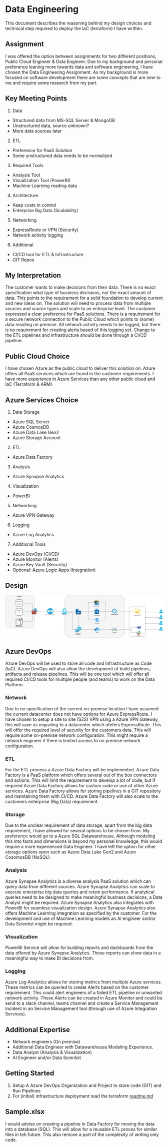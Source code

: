 # Data Engineering
This document describes the reasoning behind my design choices and technical step required to deploy the IaC (terraform) I have written.

## Assignment
I was offered the option between assignments for two different positions, Public Cloud Engineer & Data Engineer. Due to my background and personal preference leaning more towards data and software engineering, I have chosen the Data Engineering Assignment. As my background is more focused on software development there are some concepts that are new to me and require some research from my part.

## Key Meeting Points
1. Data
  - Structured data from MS-SQL Server & MongoDB
  - Unstructured data, source unknown?
  - More data sources later
2. ETL
  - Preference for PaaS Solution
  - Some unstructured data needs to be normalized
3. Required Tools
  - Analysis Tool
  - Visualization Tool (PowerBI)
  - Machine Learning reading data
4. Architecture
  - Keep costs in control
  - Enterprise Big Data (Scalability)
5. Networking
  - ExpressRoute or VPN (Security)
  - Network activity logging
6. Additional
  - CI/CD tool for ETL & Infrastructure
  - GIT Repos

## My Interpretation
The customer wants to make decisions from their data. There is no exact specification what type of business decisions, nor the exact amount of data. This points to the requirement for a solid foundation to develop current and new ideas on. The solution will need to process data from multiple sources and source types and scale to an enterprise level. The customer expressed a clear preference for PaaS solutions.
There is a requirement for a secure network connection to the Public Cloud which points to (some) data residing on premise. All network activity needs to be logged, but there is no requirement for creating alerts based of this logging yet.
Change to the ETL pipelines and infrastructure should be done through a CI/CD pipeline.

## Public Cloud Choice
I have chosen Azure as the public cloud to deliver this solution on. Azure offers all PaaS services which are found in the customer requirements. I have more experience in Azure Services than any other public cloud and IaC (Terraform & ARM).

## Azure Services Choice
1. Data Storage
  - Azure SQL Server
  - Azure CosmosDB
  - Azure Data Lake Gen2
  - Azure Storage Account
2. ETL
  - Azure Data Factory
3. Analysis
  - Azure Synapse Analytics
4. Visualization
  - PowerBI
5. Networking
  - Azure VPN Gateway
6. Logging
  - Azure Log Analytics
7. Additional Tools 
  - Azure DevOps (CI/CD)
  - Azure Monitor (Alerts)
  - Azure Key Vault (Security)
  - Optional: Azure Logic Apps (Integration)

## Design
![Flow Diagram](designs/Sentia_Data_Engineering.jpg)

## Azure DevOps
Azure DevOps will be used to store all code and Infrastructure as Code (IaC). Azure DevOps will also allow the development of build pipelines, artifacts and release pipelines. This will be one tool which will offer all required CI/CD tools for multiple people (and teams) to work on the Data Platform.

### Network
Due to no specification of the current on-premise location I have assumed the current datacenter does not have options for Azure ExpressRoute. 
I have chosen to setup a site to site (S2S) VPN using a Azure VPN Gateway, this will save us migrating to a datacenter which ofefers ExpressRoute. This will offer the required level of security for the customers data. This will require some on-premise network configuration. This might require a network engineer if there is limited access to on premise network configuration.

### ETL
For the ETL process a Azure Data Factory will be implemented. Azure Data Factory is a PaaS platform which offers several out of the box connectors and actions. This will limit the requirement to develop a lot of code, but if required Azure Data Factory allows for custom code or use of other Azure services. Azure Data Factory allows for storing pipelines in a GIT repository and maintaining them with CI/CD. Azure Data Factory will also scale to the customers enterprise (Big Data) requirement.

### Storage
Due to the unclear requirement of data storage, apart from the big data requirement, i have allowed for several options to be chosen from. My preference would go to a Azure SQL Datawarehouse. Although modeling this into facts and dimensions is beyond my personal knowledge, this would require a more experienced Data Engineer.
I have left the option for other storage options open such as Azure Data Lake Gen2 and Azure CosomosDB (NoSQL).

### Analysis
Azure Synapse Analytics is a diverse analysis PaaS solution which can query data from different sources. Azure Synapse Analytics can scale to execute enterprise big data queries and retain performance. If analytical queries need to be designed to make meaningful business decisions, a Data Analyst might be required. Azure Synapse Analytics also integrates with PowerBI for seamless visualization design. 
Azure Synapse Analytics also offers Machine Learning integration as specified by the customer. For the development and use of Machine Learning models an AI engineer and/or Data Scientist might be required.

### Visualization
PowerBI Service will allow for building reports and dashboards from the data offered by Azure Synapse Analytics. These reports can show data in a meaningful way to make BI decisions from.

### Logging
Azure Log Analytics allows for storing metrics from multiple Azure services. These metrics can be queried to create Alerts based on the customer requirement. This could alert engineers of a failed ETL pipeline or unwanted network activity. These Alerts can be created in Azure Monitor and could be send to a slack channel, teams channel and create a Service Management Incident in an Service Management tool (through use of Azure Integration Services).

## Additional Expertise
- Network engineers (On premise)
- Additional Data Engineer with Datawarehouse Modeling Experience.
- Data Analyst (Analysis & Visualization)
- AI Engineer and/or Data Scientist

## Getting Started
1. Setup A Azure DevOps Organization and Project to store code (GIT) and Run Pipelines
2. For (initial) infrastructure deployment read the terraform [readme.md](tf-resources/readme.md)

## Sample.xlsx
I would advise on creating a pipeline in Data Factory for moving the data into a database (SQL). This will allow for a reusable ETL proces for similar files in teh future. This also remove a part of the complexity of writing only code.